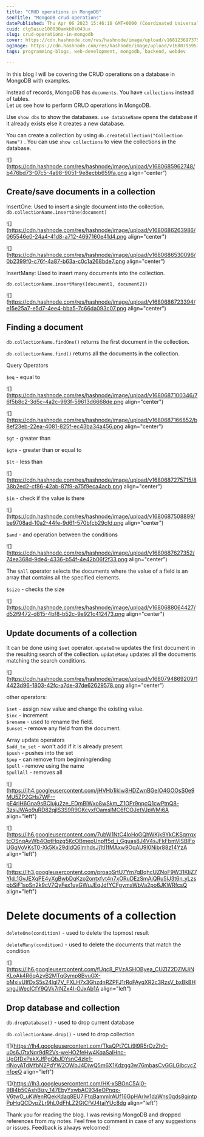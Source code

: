 ```yaml
---
title: "CRUD operations in MongoDB"
seoTitle: "MongoDB crud operations"
datePublished: Thu Apr 06 2023 15:46:10 GMT+0000 (Coordinated Universal Time)
cuid: clg5aiuz100030amkb8k043ux
slug: crud-operations-in-mongodb
cover: https://cdn.hashnode.com/res/hashnode/image/upload/v1681236973759/adedc76d-cfdf-4299-8cd1-5d316f8dc355.png
ogImage: https://cdn.hashnode.com/res/hashnode/image/upload/v1680795953593/348d3d83-7c8a-49f5-aafd-bf7d15db42c0.png
tags: programming-blogs, web-development, mongodb, backend, webdev

---
```


In this blog I will be covering the CRUD operations on a database in MongoDB with examples.

Instead of records, MongoDB has `documents`. You have `collections` instead of tables.  
Let us see how to perform CRUD operations in MongoDB.

Use `show dbs` to show the databases. `use databseName` opens the database if it already exists else it creates a new database.

You can create a collection by using `db.createCollection("Collection Name")` . You can use `show collections` to view the collections in the database.

![](https://cdn.hashnode.com/res/hashnode/image/upload/v1680685962748/b476bd73-07c5-4a98-9051-9e8ecbb659fa.png align="center")

## Create/save documents in a collection

InsertOne: Used to insert a single document into the collection. `db.collectionName.insertOne(document)`

![](https://cdn.hashnode.com/res/hashnode/image/upload/v1680686263986/065546e0-24a4-41d8-a712-4697160e41d4.png align="center")

![](https://cdn.hashnode.com/res/hashnode/image/upload/v1680686530096/0b2399f0-c76f-4a87-b63a-c0c1a268bde7.png align="center")

InsertMany: Used to insert many documents into the collection.

`db.collectionName.insertMany([document1, document2])`

![](https://cdn.hashnode.com/res/hashnode/image/upload/v1680686723394/e15e25a7-e5d7-4ee4-bba5-7c66da093c07.png align="center")

## Finding a document

`db.collectionName.findOne()` returns the first document in the collection.

`db.collectionName.find()` returns all the documents in the collection.

Query Operators

`$eq` - equal to

![](https://cdn.hashnode.com/res/hashnode/image/upload/v1680687100346/76f5b8c2-3d5c-4a2c-993f-59613d6668de.png align="center")

![](https://cdn.hashnode.com/res/hashnode/image/upload/v1680687166852/b8ef23eb-22ea-4081-825f-ec43ba34a456.png align="center")

`$gt` - greater than

`$gte` - greater than or equal to

`$lt` - less than

![](https://cdn.hashnode.com/res/hashnode/image/upload/v1680687275715/838b2ed2-cf86-42ab-87f9-a75f9eca4acb.png align="center")

`$in` - check if the value is there

![](https://cdn.hashnode.com/res/hashnode/image/upload/v1680687508899/be9708ad-10a2-44fe-9d61-570bfcb29cfd.png align="center")

`$and` - and operation between the conditions

![](https://cdn.hashnode.com/res/hashnode/image/upload/v1680687627352/74ea368d-9de4-4336-b54f-4e42b06f2f33.png align="center")

The `$all` operator selects the documents where the value of a field is an array that contains all the specified elements.

`$size` - checks the size

![](https://cdn.hashnode.com/res/hashnode/image/upload/v1680688064427/d52f9472-d815-4bf8-b52c-9e921c412473.png align="center")

## Update documents of a collection

It can be done using `$set` operator. `updateOne` updates the first document in the resulting search of the collection. `updateMany` updates all the documents matching the search conditions.

![](https://cdn.hashnode.com/res/hashnode/image/upload/v1680794869209/14423d96-1803-42fc-a7de-37de62629578.png align="center")

other operators:

`$set` - assign new value and change the existing value.  
`$inc` - increment  
`$rename` - used to rename the field.  
`$unset` - remove any field from the document.

  
Array update operators  
`$add_to_set` - won't add if it is already present.  
`$push` - pushes into the set  
`$pop` - can remove from beginning/ending  
`$pull` - remove using the name  
`$pullAll` - removes all

![](https://lh4.googleusercontent.com/jHVHb1iklw8HDZwnBGeIO4GOOsS0e9MU5ZP2GHs7WF--pE4rlH6Gna9sBCluju2ze_EDmBiWxo8wSkm_Z1OPr9npcQ1cwPtnQ8-3zsjJWAo9uRD82qjlS3S9R9GKcyxfOamslMC6fCOJetVJpWMi6A align="left")

![](https://lh6.googleusercontent.com/7ubW1NtC4loHoGQhWKjk9YkCKSqrrqxtcOSnqAvWb4OptHpzg5KcOBmepUnpff5d_i_Gguas8J4V4sJFkFbmVlSBIFoUGqVoVKsT0-Xk5Kx29dIdQ6ImhdsJj1tl1fMAxw9OqAU9I0Nibr88z14YzA align="left")

![](https://lh3.googleusercontent.com/proaoSrtU7Ym7gBqhcUZNoF9W31KIjZ7YId_1GvJEXqPE4yXgBwbDqKzo2ontxfvt4n7xORuDEzSmAjQRu5IJ3t6n_yLzspbSiF1soSn2k9cV7QyFex1uyGWuJEqJdfYCFgymaWbVa2po6JKWRfcsQ align="left")

# Delete documents of a collection

`deleteOne(condition)` - used to delete the topmost result

`deleteMany(condition)` - used to delete the documents that match the condition

![](https://lh6.googleusercontent.com/fUqc8_PVzASHOByea_CUZlZ2DZMJiNKLoAk4R6qAzvB2MTqGymp8BvuGX-bMxivUIfDxS5s24lql7V_FXLH7x3GhzdnRZPFJ1rRoFAyqXR2c3RzsV_bxBkBHsngJWecICfY9QVk7rNZx4l-OJxAb1A align="left")

## Drop database and collection

`db.dropDatabase()` - used to drop current database

`db.collectionName.drop()` - used to drop collection

![](https://lh4.googleusercontent.com/TkaQPt7CLi9l9R5rOzZh0-u0s6J7txNqr9dR2Vs-weHO2feHw4KqaSalHnc-UgGfDxPakXJfPgQbJDYsnC4zle1-rINoyATdMfbN2PdYW2OWbJ4DiwQ5m6X1Kdzgg3w76mbasCvGGLGlbcvcZnfpeQ align="left")

![](https://lh3.googleusercontent.com/HK-xSBOnC5Aj0-9Bl4b50AshBizy_147EbyYxwbAC934eOPnqx-V6twO_uKWenRQekKdaq8EU7IFtqBammlrAUf16GpHArlw1daWns0qds8qintpPpHqQCDvpZLr9hL0dFhLZ2GtCfVJ4taiYUc8dg align="left")

Thank you for reading the blog. I was revising MongoDB and dropped references from my notes. Feel free to comment in case of any suggestions or issues. Feedback is always welcomed!